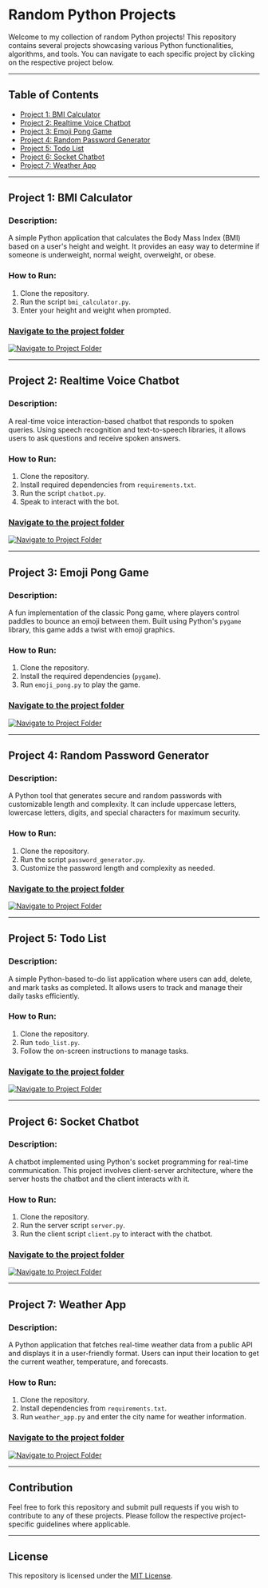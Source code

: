 # Random Python Projects

Welcome to my collection of random Python projects! This repository contains several projects showcasing various Python functionalities, algorithms, and tools. You can navigate to each specific project by clicking on the respective project below.

---

## Table of Contents

- [Project 1: BMI Calculator](#project-1-bmi-calculator)
- [Project 2: Realtime Voice Chatbot](#project-2-realtime-voice-chatbot)
- [Project 3: Emoji Pong Game](#project-3-emoji-pong-game)
- [Project 4: Random Password Generator](#project-4-random-password-generator)
- [Project 5: Todo List](#project-5-todo-list)
- [Project 6: Socket Chatbot](#project-6-socket-chatbot)
- [Project 7: Weather App](#project-7-weather-app)

---

## Project 1: BMI Calculator

### Description:
A simple Python application that calculates the Body Mass Index (BMI) based on a user's height and weight. It provides an easy way to determine if someone is underweight, normal weight, overweight, or obese.

### How to Run:
1. Clone the repository.
2. Run the script `bmi_calculator.py`.
3. Enter your height and weight when prompted.

### [Navigate to the project folder](https://github.com/Srujanrana07/Python-Projects/tree/76a9beebdaa0cd495c499adaaf7255115d804303/BMI%20Calculator)
[![Navigate to Project Folder](https://img.shields.io/badge/Navigate%20to%20Project%20Folder-blue?style=for-the-badge)](https://github.com/Srujanrana07/Python-Projects/tree/76a9beebdaa0cd495c499adaaf7255115d804303/BMI%20Calculator)

---

## Project 2: Realtime Voice Chatbot

### Description:
A real-time voice interaction-based chatbot that responds to spoken queries. Using speech recognition and text-to-speech libraries, it allows users to ask questions and receive spoken answers.

### How to Run:
1. Clone the repository.
2. Install required dependencies from `requirements.txt`.
3. Run the script `chatbot.py`.
4. Speak to interact with the bot.

### [Navigate to the project folder](https://github.com/Srujanrana07/Python-Projects/tree/9a032f3a6667dc94d16c2e7f1861834b6d6f5235/Chatbot)
[![Navigate to Project Folder](https://img.shields.io/badge/Navigate%20to%20Project%20Folder-blue?style=for-the-badge)](https://github.com/Srujanrana07/Python-Projects/tree/9a032f3a6667dc94d16c2e7f1861834b6d6f5235/Chatbot)

---

## Project 3: Emoji Pong Game

### Description:
A fun implementation of the classic Pong game, where players control paddles to bounce an emoji between them. Built using Python's `pygame` library, this game adds a twist with emoji graphics.

### How to Run:
1. Clone the repository.
2. Install the required dependencies (`pygame`).
3. Run `emoji_pong.py` to play the game.

### [Navigate to the project folder](https://github.com/Srujanrana07/Python-Projects/tree/9a032f3a6667dc94d16c2e7f1861834b6d6f5235/Emoji%20Pong)
[![Navigate to Project Folder](https://img.shields.io/badge/Navigate%20to%20Project%20Folder-blue?style=for-the-badge)](https://github.com/Srujanrana07/Python-Projects/tree/9a032f3a6667dc94d16c2e7f1861834b6d6f5235/Emoji%20Pong)

---

## Project 4: Random Password Generator

### Description:
A Python tool that generates secure and random passwords with customizable length and complexity. It can include uppercase letters, lowercase letters, digits, and special characters for maximum security.

### How to Run:
1. Clone the repository.
2. Run the script `password_generator.py`.
3. Customize the password length and complexity as needed.

### [Navigate to the project folder](https://github.com/Srujanrana07/Python-Projects/tree/9a032f3a6667dc94d16c2e7f1861834b6d6f5235/Random%20Password)
[![Navigate to Project Folder](https://img.shields.io/badge/Navigate%20to%20Project%20Folder-blue?style=for-the-badge)](https://github.com/Srujanrana07/Python-Projects/tree/9a032f3a6667dc94d16c2e7f1861834b6d6f5235/Random%20Password)

---

## Project 5: Todo List

### Description:
A simple Python-based to-do list application where users can add, delete, and mark tasks as completed. It allows users to track and manage their daily tasks efficiently.

### How to Run:
1. Clone the repository.
2. Run `todo_list.py`.
3. Follow the on-screen instructions to manage tasks.

### [Navigate to the project folder](https://github.com/Srujanrana07/Python-Projects/tree/9a032f3a6667dc94d16c2e7f1861834b6d6f5235/ToList)
[![Navigate to Project Folder](https://img.shields.io/badge/Navigate%20to%20Project%20Folder-blue?style=for-the-badge)](https://github.com/Srujanrana07/Python-Projects/tree/9a032f3a6667dc94d16c2e7f1861834b6d6f5235/ToList)

---

## Project 6: Socket Chatbot

### Description:
A chatbot implemented using Python's socket programming for real-time communication. This project involves client-server architecture, where the server hosts the chatbot and the client interacts with it.

### How to Run:
1. Clone the repository.
2. Run the server script `server.py`.
3. Run the client script `client.py` to interact with the chatbot.

### [Navigate to the project folder](https://github.com/Srujanrana07/Python-Projects/tree/9a032f3a6667dc94d16c2e7f1861834b6d6f5235/Voice%20Assistant)
[![Navigate to Project Folder](https://img.shields.io/badge/Navigate%20to%20Project%20Folder-blue?style=for-the-badge)](https://github.com/Srujanrana07/Python-Projects/tree/9a032f3a6667dc94d16c2e7f1861834b6d6f5235/Voice%20Assistant)

---

## Project 7: Weather App

### Description:
A Python application that fetches real-time weather data from a public API and displays it in a user-friendly format. Users can input their location to get the current weather, temperature, and forecasts.

### How to Run:
1. Clone the repository.
2. Install dependencies from `requirements.txt`.
3. Run `weather_app.py` and enter the city name for weather information.

### [Navigate to the project folder](https://github.com/Srujanrana07/Python-Projects/tree/9a032f3a6667dc94d16c2e7f1861834b6d6f5235/Weather%20App)
[![Navigate to Project Folder](https://img.shields.io/badge/Navigate%20to%20Project%20Folder-blue?style=for-the-badge)](https://github.com/Srujanrana07/Python-Projects/tree/9a032f3a6667dc94d16c2e7f1861834b6d6f5235/Weather%20App)

---

## Contribution

Feel free to fork this repository and submit pull requests if you wish to contribute to any of these projects. Please follow the respective project-specific guidelines where applicable.

---

## License

This repository is licensed under the [MIT License](LICENSE).
